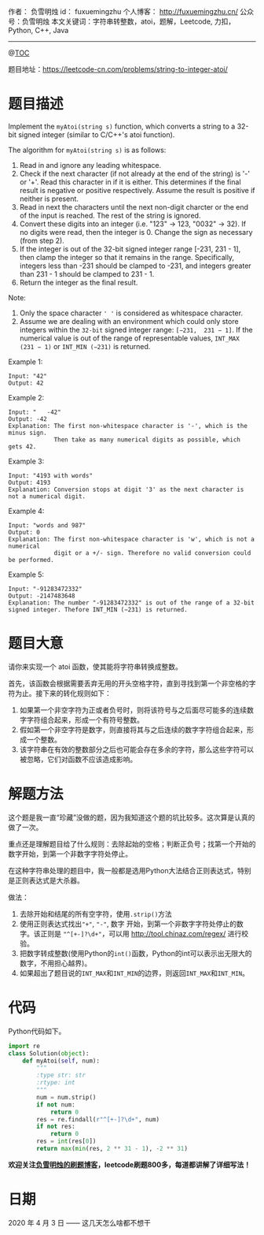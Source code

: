 
作者： 负雪明烛
id：	fuxuemingzhu
个人博客：	http://fuxuemingzhu.cn/
公众号：负雪明烛
本文关键词：字符串转整数，atoi，题解，Leetcode, 力扣，Python, C++, Java

---
@[TOC](目录)


题目地址：https://leetcode-cn.com/problems/string-to-integer-atoi/

# 题目描述
Implement the `myAtoi(string s)` function, which converts a string to a 32-bit signed integer (similar to C/C++'s atoi function).

The algorithm for `myAtoi(string s)` is as follows:

1. Read in and ignore any leading whitespace.
2. Check if the next character (if not already at the end of the string) is '-' or '+'. Read this character in if it is either. This determines if the final result is negative or positive respectively. Assume the result is positive if neither is present.
3. Read in next the characters until the next non-digit charcter or the end of the input is reached. The rest of the string is ignored.
4. Convert these digits into an integer (i.e. "123" -> 123, "0032" -> 32). If no digits were read, then the integer is 0. Change the sign as necessary (from step 2).
5. If the integer is out of the 32-bit signed integer range [-231, 231 - 1], then clamp the integer so that it remains in the range. Specifically, integers less than -231 should be clamped to -231, and integers greater than 231 - 1 should be clamped to 231 - 1.
6. Return the integer as the final result.

Note:

1. Only the space character `' '` is considered as whitespace character.
2. Assume we are dealing with an environment which could only store integers within the `32-bit` signed integer range: `[−231,  231 − 1]`. If the numerical value is out of the range of representable values, `INT_MAX (231 − 1)` or `INT_MIN (−231)` is returned.

Example 1:

    Input: "42"
    Output: 42

Example 2:

    Input: "   -42"
    Output: -42
    Explanation: The first non-whitespace character is '-', which is the minus sign.
                 Then take as many numerical digits as possible, which gets 42.

Example 3:

    Input: "4193 with words"
    Output: 4193
    Explanation: Conversion stops at digit '3' as the next character is not a numerical digit.

Example 4:

    Input: "words and 987"
    Output: 0
    Explanation: The first non-whitespace character is 'w', which is not a numerical 
                 digit or a +/- sign. Therefore no valid conversion could be performed.

Example 5:

    Input: "-91283472332"
    Output: -2147483648
    Explanation: The number "-91283472332" is out of the range of a 32-bit signed integer. Thefore INT_MIN (−231) is returned.

# 题目大意

请你来实现一个 atoi 函数，使其能将字符串转换成整数。

首先，该函数会根据需要丢弃无用的开头空格字符，直到寻找到第一个非空格的字符为止。接下来的转化规则如下：

1. 如果第一个非空字符为正或者负号时，则将该符号与之后面尽可能多的连续数字字符组合起来，形成一个有符号整数。
2. 假如第一个非空字符是数字，则直接将其与之后连续的数字字符组合起来，形成一个整数。
3. 该字符串在有效的整数部分之后也可能会存在多余的字符，那么这些字符可以被忽略，它们对函数不应该造成影响。

# 解题方法

这个题是我一直“珍藏”没做的题，因为我知道这个题的坑比较多。这次算是认真的做了一次。

重点还是理解题目给了什么规则：去除起始的空格；判断正负号；找第一个开始的数字开始，到第一个非数字字符处停止。

在这种字符串处理的题目中，我一般都是选用Python大法结合正则表达式，特别是正则表达式是大杀器。

做法：
1. 去除开始和结尾的所有空字符，使用`.strip()`方法
2. 使用正则表达式找出`"+"`, `"-"`, 数字 开始，到第一个非数字字符处停止的数字。该正则是 `"^[+-]?\d+"`，可以用 http://tool.chinaz.com/regex/ 进行校验。
3. 把数字转成整数(使用Python的`int()`函数，Python的int可以表示出无限大的数字，不用担心越界)。
4. 如果超出了题目说的`INT_MAX`和`INT_MIN`的边界，则返回`INT_MAX`和`INT_MIN`。

# 代码

Python代码如下。

```python
import re
class Solution(object):
    def myAtoi(self, num):
        """
        :type str: str
        :rtype: int
        """
        num = num.strip()
        if not num:
            return 0
        res = re.findall(r"^[+-]?\d+", num)
        if not res:
            return 0
        res = int(res[0])
        return max(min(res, 2 ** 31 - 1), -2 ** 31)
```

 **欢迎关注[负雪明烛的刷题博客](https://blog.csdn.net/fuxuemingzhu)，leetcode刷题800多，每道都讲解了详细写法！**

# 日期

2020 年 4 月 3 日 —— 这几天怎么啥都不想干
